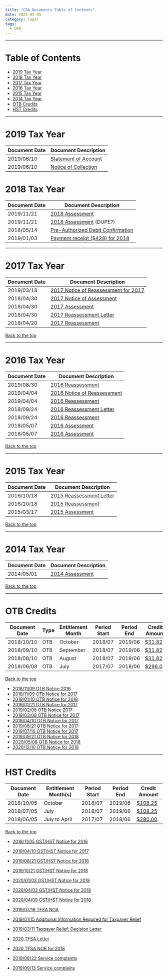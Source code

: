 ```yaml
---
title: "CRA Documents Table of Contents"
date: 2025-05-05
category: legal
tags: 
  - CRA
---
```


---

# Table of Contents

* [2019 Tax Year](#2019-tax-year)
* [2018 Tax Year](#2018-tax-year)
* [2017 Tax Year](#2017-tax-year)
* [2016 Tax Year](#2016-tax-year)
* [2015 Tax Year](#2015-tax-year)
* [2014 Tax Year](#2014-tax-year)
* [OTB Credits](#otb-credits)
* [HST Credits](#hst-credits)

---

# 2019 Tax Year

| Document Date | Document Description
|---------------|------------------------------------------
| 2019/06/10    | [Statement of Account](/CRA-docs/2019-06-10-Statement-of-Account.pdf)
| 2019/06/10    | [Notice of Collection](/CRA-docs/2019-07-10-Notice-of-Collection.pdf)

# 2018 Tax Year

| Document Date | Document Description
|---------------|------------------------------------------
| 2019/11/21    | [2018 Assessment](/CRA-docs/2018-Assessment.pdf)
| 2019/11/21    | [2018 Assessment](/CRA-docs/2019-11-21-Notice-of-Assessment-for-2018.pdf) (DUPE?)
| 2018/05/14    | [Pre-Authorized Debit Confirmation](/CRA-docs/2018-05-14-PAD-Agreement-Letter.pdf)
| 2019/01/03    | [Payment receipt ($428) for 2018](/CRA-docs/2019-02-15-Payment-Summary-for-2018.pdf)

---

# 2017 Tax Year

| Document Date | Document Description
|---------------|------------------------------------------
| 2019/03/18    | [2017 Notice of Reassessment for 2017](/CRA-docs/2019-03-18-Notice-of-Reassessment-for-2017.pdf)
| 2018/04/30    | [2017 Notice of Assessment](/CRA-docs/2018-04-30-Notice-of-Assessment-for-2017.pdf)
| 2018/04/30    | [2017 Assessment](/CRA-docs/2017-Assessment.pdf)
| 2018/04/30    | [2017 Reassessment Letter](/CRA-docs/2016-03-17-Notice-of-Assessment.pdf)
| 2018/04/20    | [2017 Reassessment](/CRA-docs/2017-income-tax.pdf)

[Back to the top](#table-of-contents)

---

# 2016 Tax Year

| Document Date | Document Description
|---------------|------------------------------------------
| 2019/08/30    | [2016 Reassessment](/CRA-docs/2016-income-tax.pdf) 
| 2019/04/04    | [2016 Notice of Reassessment](/CRA-docs/2019-04-04-Notice-of-Reassessment-for-2016.pdf)
| 2019/04/04    | [2016 Reassessment](/CRA-docs/2016-Reassessment-2.pdf)
| 2018/09/24    | [2016 Reassessment Letter](/CRA-docs/2018-09-24-Ressessment-for-2016.pdf)
| 2018/09/24    | [2016 Reassessment](/CRA-docs/2016-Reassessment-1.pdf)
| 2018/05/07    | [2016 Assessment](/CRA-docs/2016-Assessment.pdf)
| 2018/05/07    | [2016 Assessment](/CRA-docs/2018-05-07-Notice-of-Assessment-for-2016.pdf)

[Back to the top](#table-of-contents)

---

# 2015 Tax Year

| Document Date | Document Description
|---------------|------------------------------------------
| 2016/10/18    | [2015 Reassessment Letter](/CRA-docs/2015-income-tax.pdf)
| 2016/10/18    | [2015 Reassessment](/CRA-docs/2015-Reassessment.pdf)
| 2015/03/17    | [2015 Assessment](/CRA-docs/2015-Assessment.pdf)

[Back to the top](#table-of-contents)

---

# 2014 Tax Year

| Document Date | Document Description
|---------------|------------------------------------------
| 2014/05/01    | [2014 Assessment](/CRA-docs/2014-income-tax.pdf)

[Back to the top](#table-of-contents)


---

# OTB Credits

| Document Date | Type    | Entitlement Month | Period Start | Period End | Credit Amount
|---------------|---------|-------------------|--------------|------------|--------------
| 2018/10/10    | OTB     | October           | 2018/07      | 2019/06    | [$31.82](/CRA-docs/2018-10-10-OTB-Notice-for-2017.pdf)
| 2018/09/10    | OTB     | September         | 2018/07      | 2019/06    | [$31.82](/CRA-docs/2018-09-10-OTB-Notice-for-2017.pdf) 
| 2018/08/10    | OTB     | August            | 2018/07      | 2019/06    | [$31.82](/CRA-docs/2018-08-10-OTB-Notice-for-2017.pdf)
| 2018/06/08    | OTB     | July              | 2017/07      | 2018/06    | [$296.00](/CRA-docs/2018-06-08-OTB-Notice-for-2016.pdf)

[Back to the top](#table-of-contents)

* [2018/11/09 OTB Notice 2016](/CRA-docs/2018-11-09-OTB-Notice-for-2016.pdf)
* [2018/11/09 OTb Notice for 2017](/CRA-docs/2018-11-09-OTB-Notice-for-2017.pdf)
* [2019/01/10 OTB Notice for 2018](/CRA-docs/2019-01-10-OTB-Notice-for-2018.pdf)
* [2019/01/21 OTB Notice for 2017](/CRA-docs/2019-01-21-OTB-Notice-for-2017.pdf)
* [2019/02/08 OTB Notice 2017](/CRA-docs/2019-02-08-OTB-Notice-for-2017.pdf)
* [2019/03/08 OTB Notice for 2017](/CRA-docs/2019-03-08-OTB-Notice-for-2017.pdf)
* [2019/04/10 OTB Notice for 2017](/CRA-docs/2019-04-10-OTB-Notice-for-2017.pdf)
* [2019/06/21 OTB Notice for 2017](/CRA-docs/2019-06-21-OTB-Notice-for-2017.pdf)
* [2019/07/10 OTB Notice for 2017](/CRA-docs/2019-07-10-OTB-Notice-for-2017.pdf)
* [2019/09/21 OTB Notice for 2018](/CRA-docs/2019-09-21-OTB-Notice-for-2018.pdf)
* [2020/05/08 OTB Notice for 2018](/CRA-docs/2020-05-08-OTB-Notice-for-2018.pdf)
* [2020/12/10 OTB Notice for 2018](/CRA-docs/2020-12-10-OTB-Notice-for-2018.pdf)

---

# HST Credits

| Document Date | Entitlement Month(s) | Period Start | Period End | Credit Amount
|---------------|----------------------|--------------|------------|--------------
| 2018/10/05    | October              | 2018/07      | 2019/06    | [$108.25](/CRA-docs/2018-10-05-GST-HST-Notice-for-2016.pdf)
| 2018/07/05    | July                 | 2018/07      | 2019/06    | [$108.25](/CRA-docs/2018-07-05-GST-HST-Notice-for-2017.pdf)
| 2018/06/05    | July to April        | 2017/07      | 2018/06    | [$280.00](/CRA-docs/2018-06-05-GST-HST-Notice-for-2016.pdf)

[Back to the top](#table-of-contents)

* [2018/11/05 GST/HST Notice for 2016](/CRA-docs/2018-11-05-GST-HST-notice-for-2016.pdf)
* [2019/04/10 GST/HST Notice for 2017](/CRA-docs/2019-04-10-GST-HST-Notice-for-2017.pdf)
* [2019/08/21 GST/HST Notice for 2018](/CRA-docs/2019-08-21-GST-HST-Notice-for-2018.pdf)
* [2019/10/21 GST/HST Notice for 2018](/CRA-docs/2019-10-21-GST-HST-Notice-for-2018.pdf)
* [2020/01/03 GST/HST Notice for 2018](/CRA-docs/2020-01-03-GST-HST-Notice-for-2018.pdf)
* [2020/04/03 GST/HST Notice for 2018](/CRA-docs/2020-04-03-GST-HST-Notice-for-2018.pdf)
* [2020/04/09 GST/HST Notice for 2018](/CRA-docs/2020-04-09-GST-HST-Notice-for-2018.pdf)

* [2019/07/16 TFSA NOA](/CRA-docs/2019-07-16-TFSA-NOA.pdf)
* [2019/01/15 Additional Information Required for Taxpayer Relief](/CRA-docs/2019-01-15-Additional-information-required-taxpayer-relief.pdf)
* [2019/03/11 Taxpayer Relief: Decision Letter](/CRA-docs/2019-03-11-Decision-letter-taxpayer-relief.pdf)
* [2020 TFSA Letter](/CRA-docs/2020-TFSA-Letter.pdf)
* [2020 TFSA NOR for 2018](/CRA-docs/2020-TFSA-NOR-2018.pdf)

* [2019/08/22 Service complaints](/CRA-docs/2019-08-22-Service-complaints.pdf)
* [2019/09/13 Service complains](/CRA-docs/2019-09-13-Service-complaints.pdf)

